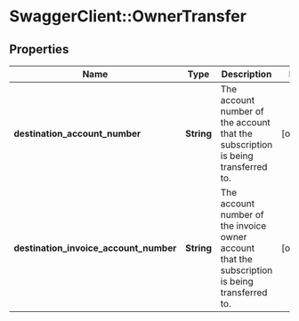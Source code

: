 # SwaggerClient::OwnerTransfer

## Properties
Name | Type | Description | Notes
------------ | ------------- | ------------- | -------------
**destination_account_number** | **String** | The account number of the account that the subscription is being transferred to.  | [optional] 
**destination_invoice_account_number** | **String** | The account number of the invoice owner account that the subscription is being transferred to.  | [optional] 


